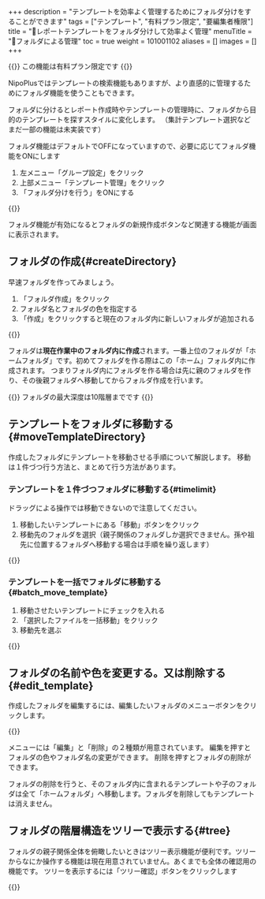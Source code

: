 +++
description = "テンプレートを効率よく管理するためにフォルダ分けをすることができます"
tags = ["テンプレート", "有料プラン限定", "要編集者権限"]
title = "📂レポートテンプレートをフォルダ分けして効率よく管理"
menuTitle = "📂フォルダによる管理"
toc = true
weight = 101001102
aliases = []
images = []
+++

{{<warning>}}
この機能は有料プラン限定です
{{</warning>}}

NipoPlusではテンプレートの検索機能もありますが、より直感的に管理するためにフォルダ機能を使うこともできます。  

フォルダに分けるとレポート作成時やテンプレートの管理時に、フォルダから目的のテンプレートを探すスタイルに変化します。
（集計テンプレート選択などまだ一部の機能は未実装です）

フォルダ機能はデフォルトでOFFになっていますので、必要に応じてフォルダ機能をONにします

1. 左メニュー「グループ設定」をクリック
1. 上部メニュー「テンプレート管理」をクリック
1. 「フォルダ分けを行う」をONにする

{{<appscreen filename="use-directory" title="フォルダ機能の有効化はワンクリックで完了です。ONにするとフォルダ作成やツリー表示ボタンなど様々な機能が表示されるようになります">}}

フォルダ機能が有効になるとフォルダの新規作成ボタンなど関連する機能が画面に表示されます。

## フォルダの作成{#createDirectory}

早速フォルダを作ってみましょう。

1. 「フォルダ作成」をクリック
1. フォルダ名とフォルダの色を指定する
1. 「作成」をクリックすると現在のフォルダ内に新しいフォルダが追加される

{{<appscreen filename="make-directory" title="フォルダの新規作成。現在の作業フォルダ内に新規に追加されます">}}

フォルダは**現在作業中のフォルダ内に作成**されます。一番上位のフォルダが「ホームフォルダ」です。初めてフォルダを作る際はこの「ホーム」フォルダ内に作成されます。
つまりフォルダ内にフォルダを作る場合は先に親のフォルダを作り、その後親フォルダへ移動してからフォルダ作成を行います。


{{<info>}}
フォルダの最大深度は10階層までです
{{</info>}}

## テンプレートをフォルダに移動する{#moveTemplateDirectory}

作成したフォルダにテンプレートを移動させる手順について解説します。
移動は１件づつ行う方法と、まとめて行う方法があります。

### テンプレートを１件づつフォルダに移動する{#timelimit}

ドラッグによる操作では移動できないので注意してください。

1. 移動したいテンプレートにある「移動」ボタンをクリック
1. 移動先のフォルダを選択（親子関係のフォルダしか選択できません。孫や祖先に位置するフォルダへ移動する場合は手順を繰り返します）


{{<appscreen filename="move" title="テンプレートを指定したフォルダへ移動する">}}

### テンプレートを一括でフォルダに移動する{#batch_move_template}

1. 移動させたいテンプレートにチェックを入れる
1. 「選択したファイルを一括移動」をクリック
1. 移動先を選ぶ

{{<appscreen filename="move-batch" title="移動させるテンプレートを選び、まとめて移動が可能です">}}


## フォルダの名前や色を変更する。又は削除する{#edit_template}

作成したフォルダを編集するには、編集したいフォルダのメニューボタンをクリックします。

{{<appscreen filename="directory-setting" title="フォルダの編集や削除はメニューボタンをクリックして表示します">}}

メニューには「編集」と「削除」の２種類が用意されています。
編集を押すとフォルダの色やフォルダ名の変更ができます。
削除を押すとフォルダの削除ができます。

フォルダの削除を行うと、そのフォルダ内に含まれるテンプレートや子のフォルダは全て「ホームフォルダ」へ移動します。フォルダを削除してもテンプレートは消えません。

## フォルダの階層構造をツリーで表示する{#tree}

フォルダの親子関係全体を俯瞰したいときはツリー表示機能が便利です。ツリーからなにか操作する機能は現在用意されていません。あくまでも全体の確認用の機能です。
ツリーを表示するには「ツリー確認」ボタンをクリックします

{{<appscreen filename="tree-view" title="ツリー表示">}}
